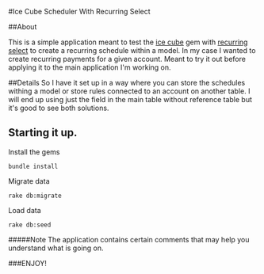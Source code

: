 #Ice Cube Scheduler With Recurring Select

##About

This is a simple application meant to test the [ice cube](https://github.com/seejohnrun/ice_cube "ice cube") gem with [ recurring select](https://github.com/GetJobber/recurring_select "recurring_select") to create a recurring schedule within a model. In my case I wanted to create recurring payments for a given account. Meant to try it out before applying it to the main application I'm working on.


##Details
So I have it set up in a way where you can store the schedules withing a model or store rules connected to an account on another table. I will end up using just the field in the main table without reference table but it's good to see both solutions.

## Starting it up.

Install the gems

    bundle install

Migrate data

    rake db:migrate

Load data

    rake db:seed

#####Note
The application contains certain comments that may help you understand what is going on.

###ENJOY!
